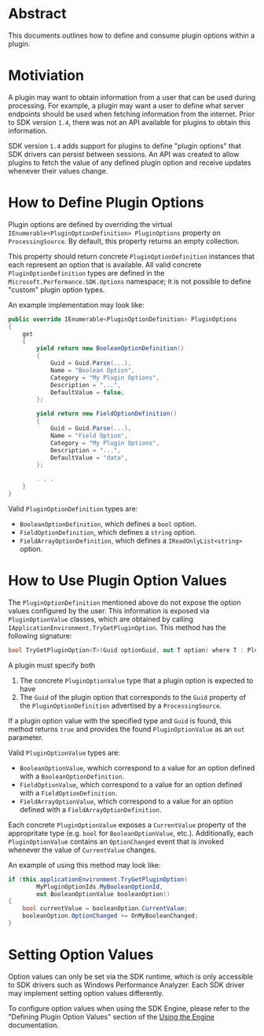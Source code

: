 # Abstract

This documents outlines how to define and consume plugin options within a plugin.

# Motiviation
A plugin may want to obtain information from a user that can be used during processing. For example, a plugin may want a user to define what server endpoints should be used when fetching information from the internet. Prior to SDK version `1.4`, there was not an API available for plugins to obtain this information.

SDK version `1.4` adds support for plugins to define "plugin options" that SDK drivers can persist between sessions. An API was created to allow plugins to fetch the value of any defined plugin option and receive updates whenever their values change.

# How to Define Plugin Options
Plugin options are defined by overriding the virtual `IEnumerable<PluginOptionDefinition> PluginOptions` property on `ProcessingSource`. By default, this property returns an empty collection.

This property should return concrete `PluginOptionDefinition` instances that each represent an option that is available. All valid concrete `PluginOptionDefinition` types are defined in the `Microsoft.Performance.SDK.Options` namespace; it is not possible to define "custom" plugin option types.

An example implementation may look like:

```cs
public override IEnumerable<PluginOptionDefinition> PluginOptions
{
    get
    {
        yield return new BooleanOptionDefinition()
        {
            Guid = Guid.Parse(...),
            Name = "Boolean Option",
            Category = "My Plugin Options",
            Description = "...",
            DefaultValue = false,
        };

        yield return new FieldOptionDefinition()
        {
            Guid = Guid.Parse(...),
            Name = "Field Option",
            Category = "My Plugin Options",
            Description = "...",
            DefaultValue = "data",
        };

        . . .
    }
}
```

Valid `PluginOptionDefinition` types are:
* `BooleanOptionDefinition`, which defines a `bool` option.
* `FieldOptionDefinition`, which defines a `string` option.
* `FieldArrayOptionDefinition`, which defines a `IReadOnlyList<string>` option.

# How to Use Plugin Option Values
The `PluginOptionDefinition` mentioned above do not expose the option values configured by the user. This information is exposed via `PluginOptionValue` classes, which are obtained by calling `IApplicationEnvironment.TryGetPluginOption`. This method has the following signature:

```cs
bool TryGetPluginOption<T>(Guid optionGuid, out T option) where T : PluginOptionValue;
```

A plugin must specify both
1. The concrete `PluginOptionValue` type that a plugin option is expected to have
2. The `Guid` of the plugin option that corresponds to the `Guid` property of the `PluginOptionDefinition` advertised by a `ProcessingSource`.

If a plugin option value with the specified type and `Guid` is found, this method returns `true` and provides the found `PluginOptionValue` as an `out` parameter.

Valid `PluginOptionValue` types are:
* `BooleanOptionValue`, wwhich correspond to a value for an option defined with a `BooleanOptionDefinition`.
* `FieldOptionValue`, which correspond to a value for an option defined with a `FieldOptionDefinition`.
* `FieldArrayOptionValue`, which correspond to a value for an option defined with a `FieldArrayOptionDefinition`.

Each concrete `PluginOptionValue` exposes a `CurrentValue` property of the appropritate type (e.g. `bool` for `BooleanOptionValue`, etc.). Additionally, each `PluginOptionValue` contains an `OptionChanged` event that is invoked whenever the value of `CurrentValue` changes.

An example of using this method may look like:

```cs
if (this.applicationEnvironment.TryGetPluginOption(
        MyPluginOptionIds.MyBooleanOptionId,
        out BooleanOptionValue booleanOption))
{
    bool currentValue = booleanOption.CurrentValue;
    booleanOption.OptionChanged += OnMyBooleanChanged;
}
```

# Setting Option Values
Option values can only be set via the SDK runtime, which is only accessible to SDK drivers such as Windows Performance Analyzer. Each SDK driver may implement setting option values differently.

To configure option values when using the SDK Engine, please refer to the "Defining Plugin Option Values" section of the [Using the Engine](../Using-the-engine.md#using-column-variants) documentation.